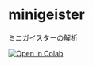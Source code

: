 # minigeister
ミニガイスターの解析

<a href="[https://colab.research.google.com/github/Kewton/kewton.blog.colab/blob/master/JupyterDash.ipynb](https://colab.research.google.com/github/u-tokyo-gps-tanaka-lab/minigeister/blob/main/minigeister_4x4_all.ipynb)https://colab.research.google.com/github/u-tokyo-gps-tanaka-lab/minigeister/blob/main/minigeister_4x4_all.ipynb">
<img src="https://colab.research.google.com/assets/colab-badge.svg" alt="Open In Colab">
</a>
